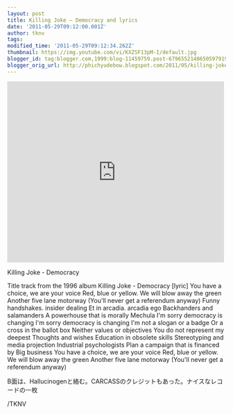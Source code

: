 ```yaml
---
layout: post
title: Killing Joke – Democracy and lyrics
date: '2011-05-29T09:12:00.001Z'
author: tknv
tags: 
modified_time: '2011-05-29T09:12:34.262Z'
thumbnail: https://img.youtube.com/vi/KXZSF13pM-I/default.jpg
blogger_id: tag:blogger.com,1999:blog-11459759.post-6796552148650597919
blogger_orig_url: http://phichyudebow.blogspot.com/2011/05/killing-joke-democracy-and-lyrics.html
---
```


<div class='posterous_autopost'><p><iframe src="http://www.youtube.com/embed/KXZSF13pM-I" allowfullscreen frameborder="0" height="417" width="500"></iframe></p>  <p>  <p>Killing Joke - Democracy&nbsp;</p>  <p>Title track from the 1996 album Killing Joke - Democracy [lyric] You have a choice, we are your voice Red, blue or yellow. We will blow away the green Another five lane motorway (You'll never get a referendum anyway) Funny handshakes. insider dealing Et in arcadia. arcadia ego Backhanders and salamanders A powerhouse that is morally Mechula I'm sorry democracy is changing I'm sorry democracy is changing I'm not a slogan or a badge Or a cross in the ballot box Neither values or objectives You do not represent my deepest Thoughts and wishes Education in obsolete skills Stereotyping and media projection Industrial psychologists Plan a campaign that is financed by Big business You have a choice, we are your voice Red, blue or yellow. We will blow away the green Another five lane motorway (You'll never get a referendum anyway)</p>  </p>  <p>B面は、Hallucinogenと絡む。CARCASSのクレジットもあった。ナイスなレコードの一枚</p></div><div class="blogger-post-footer">/TKNV</div>